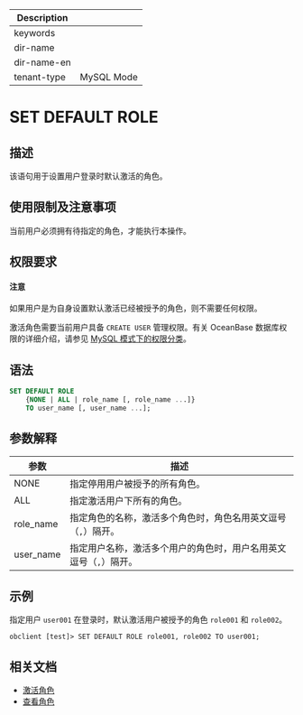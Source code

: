 | Description   |                 |
|---------------|-----------------|
| keywords      |                 |
| dir-name      |                 |
| dir-name-en   |                 |
| tenant-type   | MySQL Mode      |

# SET DEFAULT ROLE

## 描述

该语句用于设置用户登录时默认激活的角色。

## 使用限制及注意事项

当前用户必须拥有待指定的角色，才能执行本操作。

## 权限要求

<main id="notice" type='notice'>
  <h4>注意</h4>
  <p>如果用户是为自身设置默认激活已经被授予的角色，则不需要任何权限。</p>
</main>

激活角色需要当前用户具备 `CREATE USER` 管理权限。有关 OceanBase 数据库权限的详细介绍，请参见 [MySQL 模式下的权限分类](../../../../../600.manage/500.security-and-permissions/300.access-control/200.user-and-permission/200.permission-of-mysql-mode/100.permission-classification-of-mysql.md)。

## 语法

```sql
SET DEFAULT ROLE
    {NONE | ALL | role_name [, role_name ...]}
    TO user_name [, user_name ...];
```

## 参数解释

|       **参数**      | **描述** |
|---------------------|----------|
| NONE                | 指定停用用户被授予的所有角色。|
| ALL                 | 指定激活用户下所有的角色。|
| role_name           | 指定角色的名称，激活多个角色时，角色名用英文逗号（`,`）隔开。|
| user_name           | 指定用户名称，激活多个用户的角色时，用户名用英文逗号（`,`）隔开。|

## 示例

指定用户 `user001` 在登录时，默认激活用户被授予的角色 `role001` 和 `role002`。
  
```shell
obclient [test]> SET DEFAULT ROLE role001, role002 TO user001;
```

## 相关文档

* [激活角色](链接待添加)
* [查看角色](链接待添加)

